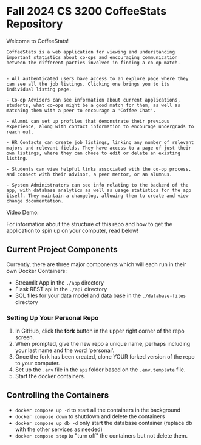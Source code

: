 # Fall 2024 CS 3200 CoffeeStats Repository

Welcome to CoffeeStats! 

    CoffeeStats is a web application for viewing and understanding important statistics about co-ops and encouraging communication between the different parties involved in finding a co-op match. 
    

    - All authenticated users have access to an explore page where they can see all the job listings. Clicking one brings you to its individual listing page.
    
    - Co-op Advisors can see information about current applications, students, what co-ops might be a good match for them, as well as matching them with a peer to encourage a 'Coffee Chat'. 
    
    - Alumni can set up profiles that demonstrate their previous experience, along with contact information to encourage undergrads to reach out. 
    
    - HR Contacts can create job listings, linking any number of relevant majors and relevant fields. They have access to a page of just their own listings, where they can chose to edit or delete an existing listing.

    - Students can view helpful links associated with the co-op process, and connect with their advisor, a peer mentor, or an alumnus.

    - System Administrators can see info relating to the backend of the app, with database analytics as well as usage statistics for the app itself. They maintain a changelog, allowing them to create and view change documentation.

Video Demo:

For information about the structure of this repo and how to get the application to spin up on your computer, read below!


## Current Project Components

Currently, there are three major components which will each run in their own Docker Containers:

- Streamlit App in the `./app` directory
- Flask REST api in the `./api` directory
- SQL files for your data model and data base in the `./database-files` directory

### Setting Up Your Personal Repo

1. In GitHub, click the **fork** button in the upper right corner of the repo screen. 
1. When prompted, give the new repo a unique name, perhaps including your last name and the word 'personal'. 
1. Once the fork has been created, clone YOUR forked version of the repo to your computer. 
1. Set up the `.env` file in the `api` folder based on the `.env.template` file.
1. Start the docker containers. 

## Controlling the Containers

- `docker compose up -d` to start all the containers in the background
- `docker compose down` to shutdown and delete the containers
- `docker compose up db -d` only start the database container (replace db with the other services as needed)
- `docker compose stop` to "turn off" the containers but not delete them. 


